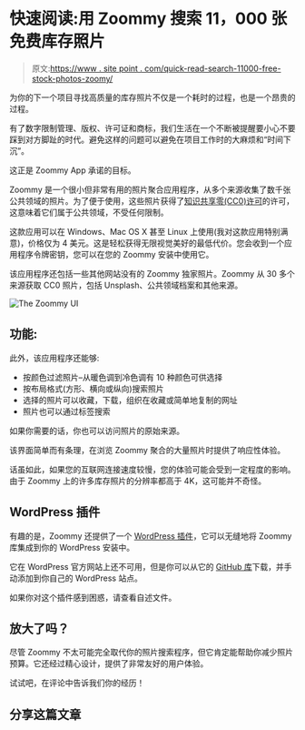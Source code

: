 # 快速阅读:用 Zoommy 搜索 11，000 张免费库存照片

> 原文:[https://www . site point . com/quick-read-search-11000-free-stock-photos-zoomy/](https://www.sitepoint.com/quick-read-search-11000-free-stock-photos-zoomy/)

为你的下一个项目寻找高质量的库存照片不仅是一个耗时的过程，也是一个昂贵的过程。

有了数字限制管理、版权、许可证和商标，我们生活在一个不断被提醒要小心不要踩到对方脚趾的时代。避免这样的问题可以避免在项目工作时的大麻烦和“时间下沉”。

这正是 Zoommy App 承诺的目标。

Zoommy 是一个很小但非常有用的照片聚合应用程序，从多个来源收集了数千张公共领域的照片。为了便于使用，这些照片获得了[知识共享零(CC0)许可](https://creativecommons.org/publicdomain/zero/1.0/)的许可，这意味着它们属于公共领域，不受任何限制。

这款应用可以在 Windows、Mac OS X 甚至 Linux 上使用(我对这款应用特别满意)，价格仅为 4 美元。这是轻松获得无限视觉美好的最低代价。您会收到一个应用程序令牌密钥，您可以在您的 Zoommy 安装中使用它。

该应用程序还包括一些其他网站没有的 Zoommy 独家照片。Zoommy 从 30 多个来源获取 CC0 照片，包括 Unsplash、公共领域档案和其他来源。

![The Zoommy UI](../Images/0a8f68caaeb80e842d6c025b30db17c2.png)

## 功能:

此外，该应用程序还能够:

*   按颜色过滤照片–从暖色调到冷色调有 10 种颜色可供选择
*   按布局格式(方形、横向或纵向)搜索照片
*   选择的照片可以收藏，下载，组织在收藏或简单地复制的网址
*   照片也可以通过标签搜索

如果你需要的话，你也可以访问照片的原始来源。

该界面简单而有条理，在浏览 Zoommy 聚合的大量照片时提供了响应性体验。

话虽如此，如果您的互联网连接速度较慢，您的体验可能会受到一定程度的影响。由于 Zoommy 上的许多库存照片的分辨率都高于 4K，这可能并不奇怪。

## WordPress 插件

有趣的是，Zoommy 还提供了一个 [WordPress 插件](https://github.com/sharpfuryz/zoommy_wordpress)，它可以无缝地将 Zoommy 库集成到你的 WordPress 安装中。

它在 WordPress 官方网站上还不可用，但是你可以从它的 [GitHub 库](https://github.com/sharpfuryz/zoommy_wordpress)下载，并手动添加到你自己的 WordPress 站点。

如果你对这个插件感到困惑，请查看自述文件。

## 放大了吗？

尽管 Zoommy 不太可能完全取代你的照片搜索程序，但它肯定能帮助你减少照片预算。它还经过精心设计，提供了非常友好的用户体验。

试试吧，在评论中告诉我们你的经历！

## 分享这篇文章